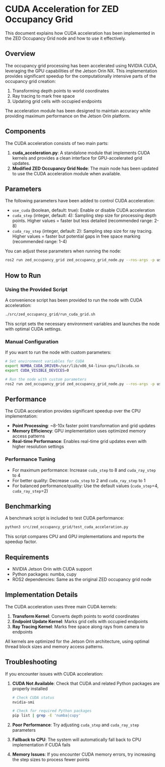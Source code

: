 # CUDA Acceleration for ZED Occupancy Grid

This document explains how CUDA acceleration has been implemented in the ZED Occupancy Grid node and how to use it effectively.

## Overview

The occupancy grid processing has been accelerated using NVIDIA CUDA, leveraging the GPU capabilities of the Jetson Orin NX. This implementation provides significant speedup for the computationally intensive parts of the occupancy grid creation:

1. Transforming depth points to world coordinates
2. Ray tracing to mark free space
3. Updating grid cells with occupied endpoints

The acceleration module has been designed to maintain accuracy while providing maximum performance on the Jetson Orin platform.

## Components

The CUDA acceleration consists of two main parts:

1. **cuda_acceleration.py**: A standalone module that implements CUDA kernels and provides a clean interface for GPU-accelerated grid updates.
2. **Modified ZED Occupancy Grid Node**: The main node has been updated to use the CUDA acceleration module when available.

## Parameters

The following parameters have been added to control CUDA acceleration:

- `use_cuda` (boolean, default: true): Enable or disable CUDA acceleration
- `cuda_step` (integer, default: 4): Sampling step size for processing depth points. Higher values = faster but less detailed (recommended range: 2-8)
- `cuda_ray_step` (integer, default: 2): Sampling step size for ray tracing. Higher values = faster but potential gaps in free space marking (recommended range: 1-4)

You can adjust these parameters when running the node:

```bash
ros2 run zed_occupancy_grid zed_occupancy_grid_node.py --ros-args -p use_cuda:=true -p cuda_step:=4 -p cuda_ray_step:=2
```

## How to Run

### Using the Provided Script

A convenience script has been provided to run the node with CUDA acceleration:

```bash
./src/zed_occupancy_grid/run_cuda_grid.sh
```

This script sets the necessary environment variables and launches the node with optimal CUDA settings.

### Manual Configuration

If you want to run the node with custom parameters:

```bash
# Set environment variables for CUDA
export NUMBA_CUDA_DRIVER=/usr/lib/x86_64-linux-gnu/libcuda.so
export CUDA_VISIBLE_DEVICES=0

# Run the node with custom parameters
ros2 run zed_occupancy_grid zed_occupancy_grid_node.py --ros-args -p use_cuda:=true -p cuda_step:=4 -p cuda_ray_step:=2 -p resolution:=0.05
```

## Performance

The CUDA acceleration provides significant speedup over the CPU implementation:

- **Point Processing**: ~8-10x faster point transformation and grid updates
- **Memory Efficiency**: GPU implementation uses optimized memory access patterns
- **Real-time Performance**: Enables real-time grid updates even with higher resolution settings

### Performance Tuning

- For maximum performance: Increase `cuda_step` to 8 and `cuda_ray_step` to 4
- For better quality: Decrease `cuda_step` to 2 and `cuda_ray_step` to 1
- For balanced performance/quality: Use the default values (`cuda_step`=4, `cuda_ray_step`=2)

## Benchmarking

A benchmark script is included to test CUDA performance:

```bash
python3 src/zed_occupancy_grid/test_cuda_acceleration.py
```

This script compares CPU and GPU implementations and reports the speedup factor.

## Requirements

- NVIDIA Jetson Orin with CUDA support
- Python packages: numba, cupy
- ROS2 dependencies: Same as the original ZED occupancy grid node

## Implementation Details

The CUDA acceleration uses three main CUDA kernels:

1. **Transform Kernel**: Converts depth points to world coordinates
2. **Endpoint Update Kernel**: Marks grid cells with occupied endpoints 
3. **Ray Tracing Kernel**: Marks free space along rays from camera to endpoints

All kernels are optimized for the Jetson Orin architecture, using optimal thread block sizes and memory access patterns.

## Troubleshooting

If you encounter issues with CUDA acceleration:

1. **CUDA Not Available**: Check that CUDA and related Python packages are properly installed
   ```bash
   # Check CUDA status
   nvidia-smi
   
   # Check for required Python packages
   pip list | grep -E 'numba|cupy'
   ```

2. **Poor Performance**: Try adjusting `cuda_step` and `cuda_ray_step` parameters

3. **Fallback to CPU**: The system will automatically fall back to CPU implementation if CUDA fails

4. **Memory Issues**: If you encounter CUDA memory errors, try increasing the step sizes to process fewer points
